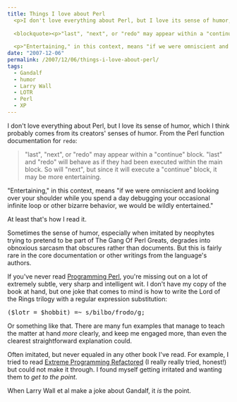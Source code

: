 ```yaml
---
title: Things I love about Perl
  <p>I don't love everything about Perl, but I love its sense of humor, which I think probably comes from its creators' senses of humor.  From the Perl function documentation for <code>redo</code>:</p>
  
  <blockquote><p>"last", "next", or "redo" may appear within a "continue" block.  "last" and "redo" will behave as if they had been executed within the main block.  So will "next", but since it will execute a "continue" block, it may be more entertaining.</p></blockquote>
  
  <p>"Entertaining," in this context, means "if we were omniscient and looking over your shoulder while you spend a day debugging your occasional infinite loop or other bizarre behavior, we would be wildly entertained."</p>
date: "2007-12-06"
permalink: /2007/12/06/things-i-love-about-perl/
tags:
  - Gandalf
  - humor
  - Larry Wall
  - LOTR
  - Perl
  - XP
---
```

I don't love everything about Perl, but I love its sense of humor, which I think probably comes from its creators' senses of humor. From the Perl function documentation for `redo`:

> "last", "next", or "redo" may appear within a "continue" block. "last" and "redo" will behave as if they had been executed within the main block. So will "next", but since it will execute a "continue" block, it may be more entertaining.

"Entertaining," in this context, means "if we were omniscient and looking over your shoulder while you spend a day debugging your occasional infinite loop or other bizarre behavior, we would be wildly entertained."

At least that's how I read it.

Sometimes the sense of humor, especially when imitated by neophytes trying to pretend to be part of The Gang Of Perl Greats, degrades into obnoxious sarcasm that obscures rather than documents. But this is fairly rare in the core documentation or other writings from the language's authors.

If you've never read [Programming Perl][1], you're missing out on a lot of extremely subtle, very sharp and intelligent wit. I don't have my copy of the book at hand, but one joke that comes to mind is how to write the Lord of the Rings trilogy with a regular expression substitution:

<pre>($lotr = $hobbit) =~ s/bilbo/frodo/g;</pre>

Or something like that. There are many fun examples that manage to teach the matter at hand *more* clearly, and keep me engaged more, than even the clearest straightforward explanation could.

Often imitated, but never equaled in any other book I've read. For example, I tried to read [Extreme Programming Refactored][2] (I really really tried, honest!) but could not make it through. I found myself getting irritated and wanting them to *get to the point*.

When Larry Wall et al make a joke about Gandalf, it *is* the point.

 [1]: http://www.amazon.com/gp/product/0596000278?ie=UTF8&#038;tag=xaprb-20&#038;link_code=as3&#038;camp=211189&#038;creative=373489&#038;creativeASIN=0596000278
 [2]: http://www.amazon.com/gp/product/1590590961?ie=UTF8&#038;tag=xaprb-20&#038;link_code=as3&#038;camp=211189&#038;creative=373489&#038;creativeASIN=1590590961

